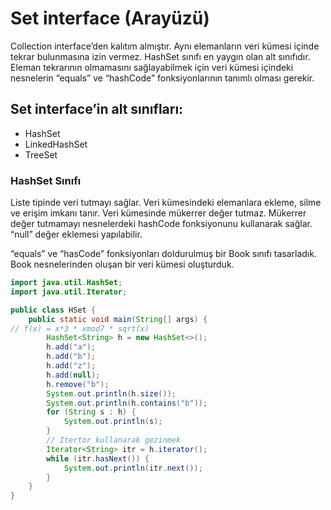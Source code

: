 # Set interface (Arayüzü)
Collection interface’den kalıtım almıştır. Aynı elemanların veri kümesi içinde tekrar bulunmasına izin vermez. HashSet sınıfı en yaygın olan alt sınıfıdır. Eleman tekrarının olmamasını sağlayabilmek için veri kümesi içindeki nesnelerin “equals” ve “hashCode” fonksiyonlarının tanımlı olması gerekir.

## Set interface’in alt sınıfları:
- HashSet
- LinkedHashSet
- TreeSet

### HashSet Sınıfı
Liste tipinde veri tutmayı sağlar. Veri kümesindeki elemanlara ekleme, silme ve erişim imkanı tanır. Veri kümesinde mükerrer değer tutmaz. Mükerrer değer tutmamayı nesnelerdeki hashCode fonksiyonunu kullanarak sağlar. “null” değer eklemesi yapılabilir.

“equals” ve “hasCode” fonksiyonları doldurulmuş bir Book sınıfı tasarladık. Book nesnelerinden oluşan bir veri kümesi oluşturduk.

```java
import java.util.HashSet;
import java.util.Iterator;

public class HSet {
    public static void main(String[] args) {
// f(x) = x*3 * xmod7 * sqrt(x)
        HashSet<String> h = new HashSet<>();
        h.add("a");
        h.add("b");
        h.add("z");
        h.add(null);
        h.remove("b");
        System.out.println(h.size());
        System.out.println(h.contains("b"));
        for (String s : h) {
            System.out.println(s);
        }
        // Itertor kullanarak gezinmek
        Iterator<String> itr = h.iterator();
        while (itr.hasNext()) {
            System.out.println(itr.next());
        }
    }
}
```